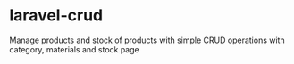 # laravel-crud
Manage products and stock of products with simple CRUD operations with category, materials and stock page

